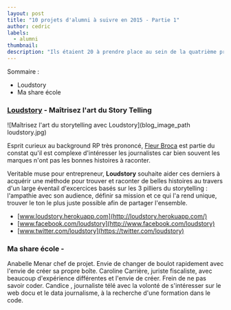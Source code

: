 ```yaml
---
layout: post
title: "10 projets d'alumni à suivre en 2015 - Partie 1"
author: cedric
labels:
  - alumni
thumbnail:
description: "Ils étaient 20 à prendre place au sein de la quatrième promotion du Wagon. ."
---
```


Sommaire :

- Loudstory
- Ma share école

### [Loudstory](http://loudstory.herokuapp.com/) - Maîtrisez l'art du Story Telling

![Maîtrisez l'art du storytelling avec Loudstory](blog_image_path loudstory.jpg)

Esprit curieux au background RP très prononcé, [Fleur Broca](https://twitter.com/fleurbroca) est partie du constat qu'il est complexe d'intéresser les journalistes car bien souvent les marques n'ont pas les bonnes histoires à raconter.

Veritable muse pour entrepreneur, **Loudstory** souhaite aider ces derniers à acquérir une méthode pour trouver et raconter de belles histoires au travers d'un large éventail d'excercices basés sur les 3 pilliers du storytelling :  l'ampathie avec son audience, définir sa mission et ce qui l'a rend unique, trouver le ton le plus juste possible afin de partager l'ensemble.

- [www.loudstory.herokuapp.com](http://loudstory.herokuapp.com/)
- [www.facebook.com/loudstory](http://www.facebook.com/loudstory)
- [www.twitter.com/loudstory](https://twitter.com/loudstory)

### Ma share école -

Anabelle Menar chef de projet. Envie de changer de boulot rapidement avec l'envie de créer sa propre boîte.
Caroline Carrière, juriste fiscaliste, avec beaucoup d'expérience différentes et l'envie de créer. Frein de ne pas savoir coder.
Candice , journaliste télé avec la volonté de s'intéresser sur le web docu et le data journalisme, à la recherche d'une formation dans le code.
